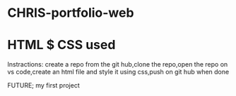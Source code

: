 # CHRIS-portfolio-web
# HTML $ CSS used
Instractions: create a repo from the git hub,clone the repo,open the repo on vs code,create an html file and style it using css,push on git hub when done

FUTURE; my first project